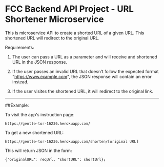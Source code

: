 # FCC Backend API Project - URL Shortener Microservice

This is microservice API to create a shorted URL of a
given URL. This shortened URL will redirect to the original URL.

Requirements:

1. The user can pass a URL as a parameter and will receive
and shortened URL in the JSON response.

2. If the user passes an invalid URL that doesn't follow the 
expected format "https://www.example.com", the JSON response
will contain an error instead.

3. If the user visites the shortened URL, it will redirect
to the original link.

-----

##Example:

To visit the app's instruction page:

`https://gentle-tor-16236.herokuapp.com/`


To get a new shortened URL:

`https://gentle-tor-16236.herokuapp.com/shorten/[original URL]`

This will return JSON in the form:

`{"originalURL": reqUrl, "shortURL": shortUrl};`
